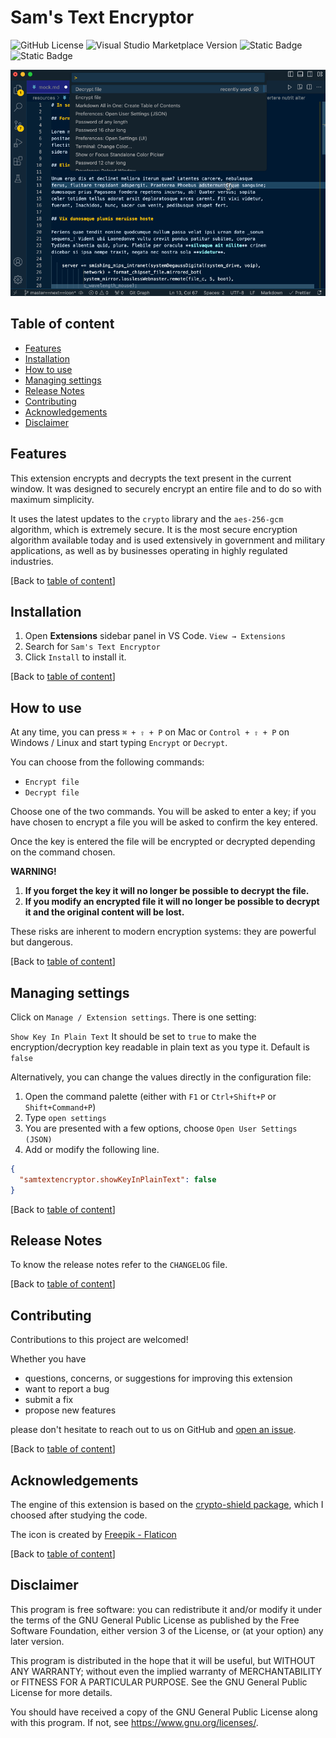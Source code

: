 # Sam's Text Encryptor

![GitHub License](https://img.shields.io/github/license/ThornDuke/sams-pwd-generator?style=plastic&logo=gnu)
![Visual Studio Marketplace Version](https://img.shields.io/visual-studio-marketplace/v/thornduke.sams-file-encryptor.svg?style=plastic&logo=visualstudiocode)
![Static Badge](https://img.shields.io/badge/strong-security?style=plastic&logo=keepassxc&logoColor=white&label=security&labelColor=black&color=red)
![Static Badge](https://img.shields.io/badge/enabled-crypto?style=plastic&logo=alienware&logoColor=white&label=crypto&labelColor=black&color=green)

<!--
![Visual Studio Marketplace Rating Stars](https://img.shields.io/visual-studio-marketplace/stars/thornduke.sams-pw-gen.svg?style=plastic)
![Visual Studio Marketplace Rating](https://img.shields.io/visual-studio-marketplace/r/thornduke.sams-pw-gen.svg?style=plastic)
![Visual Studio Marketplace Installs](https://img.shields.io/visual-studio-marketplace/i/thornduke.sams-pw-gen.svg?style=plastic)
![Visual Studio Marketplace Downloads](https://img.shields.io/visual-studio-marketplace/d/thornduke.sams-pw-gen.svg?style=plastic)
-->

<img
  src="https://github.com/ThornDuke/sams-encryptor/raw/master/resources/demo.gif"
  alt="Demo"
  width="650"
/>

## Table of content

- [Features](#features)
- [Installation](#installation)
- [How to use](#how-to-use)
- [Managing settings](#managing-settings)
- [Release Notes](#release-notes)
- [Contributing](#contributing)
- [Acknowledgements](#acknowledgements)
- [Disclaimer](#disclaimer)

## Features

This extension encrypts and decrypts the text present in the current window. It
was designed to securely encrypt an entire file and to do so with maximum
simplicity.

It uses the latest updates to the `crypto` library and the `aes-256-gcm`
algorithm, which is extremely secure. It is the most secure encryption algorithm
available today and is used extensively in government and military applications,
as well as by businesses operating in highly regulated industries.

[Back to [table of content](#table-of-content)]

## Installation

1. Open **Extensions** sidebar panel in VS Code. `View → Extensions`
2. Search for `Sam's Text Encryptor`
3. Click `Install` to install it.

[Back to [table of content](#table-of-content)]

## How to use

At any time, you can press `⌘ + ⇧ + P` on Mac or `Control + ⇧ + P` on Windows /
Linux and start typing `Encrypt` or `Decrypt`.

You can choose from the following commands:

- `Encrypt file`
- `Decrypt file`

Choose one of the two commands. You will be asked to enter a key; if you have
chosen to encrypt a file you will be asked to confirm the key entered.

Once the key is entered the file will be encrypted or decrypted depending on the
command chosen.

**WARNING!**

1. **If you forget the key it will no longer be possible to decrypt the file.**
2. **If you modify an encrypted file it will no longer be possible to decrypt it
   and the original content will be lost.**

These risks are inherent to modern encryption systems: they are powerful but
dangerous.

[Back to [table of content](#table-of-content)]

## Managing settings

Click on `Manage / Extension settings`. There is one setting:

`Show Key In Plain Text` It should be set to `true` to make the
encryption/decryption key readable in plain text as you type it. Default is
`false`

Alternatively, you can change the values ​​directly in the configuration file:

1. Open the command palette (either with `F1` or `Ctrl+Shift+P` or
   `Shift+Command+P`)
2. Type `open settings`
3. You are presented with a few options, choose `Open User Settings (JSON)`
4. Add or modify the following line.

```json
{
  "samtextencryptor.showKeyInPlainText": false
}
```

[Back to [table of content](#table-of-content)]

## Release Notes

To know the release notes refer to the `CHANGELOG` file.

[Back to [table of content](#table-of-content)]

## Contributing

Contributions to this project are welcomed!

Whether you have

- questions, concerns, or suggestions for improving this extension
- want to report a bug
- submit a fix
- propose new features

please don't hesitate to reach out to us on GitHub and
[open an issue](https://github.com/ThornDuke/sams-encryptor/issues).

[Back to [table of content](#table-of-content)]

## Acknowledgements

The engine of this extension is based on the
[crypto-shield package](https://socket.dev/npm/package/crypto-shield), which I
choosed after studying the code.

The icon is created by [Freepik - Flaticon](https://www.flaticon.com)

[Back to [table of content](#table-of-content)]

## Disclaimer

This program is free software: you can redistribute it and/or modify it under
the terms of the GNU General Public License as published by the Free Software
Foundation, either version 3 of the License, or (at your option) any later
version.

This program is distributed in the hope that it will be useful, but WITHOUT ANY
WARRANTY; without even the implied warranty of MERCHANTABILITY or FITNESS FOR A
PARTICULAR PURPOSE. See the GNU General Public License for more details.

You should have received a copy of the GNU General Public License along with
this program. If not, see <https://www.gnu.org/licenses/>.
